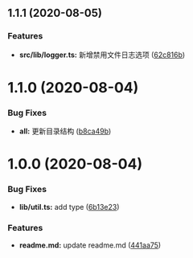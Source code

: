 ## 1.1.1 (2020-08-05)

### Features

- **src/lib/logger.ts:** 新增禁用文件日志选项 ([62c816b](https://e.coding.net/see-engineering/see/node-logger/commits/62c816b5bd51dcb15d41e80db0f7af8bb56dd764))

# 1.1.0 (2020-08-04)

### Bug Fixes

- **all:** 更新目录结构 ([b8ca49b](https://e.coding.net/see-engineering/see/node-logger/commits/b8ca49b79a3a8c70100e6d753ebb0c82562354c1))

# 1.0.0 (2020-08-04)

### Bug Fixes

- **lib/util.ts:** add type ([6b13e23](https://github.com/fanguyun214/node-logger/commit/6b13e2387eb9f8c569de7c300b51baad35b3f272))

### Features

- **readme.md:** update readme.md ([441aa75](https://github.com/fanguyun214/node-logger/commit/441aa752a30cb1445091b806976840f7f1f4361f))
